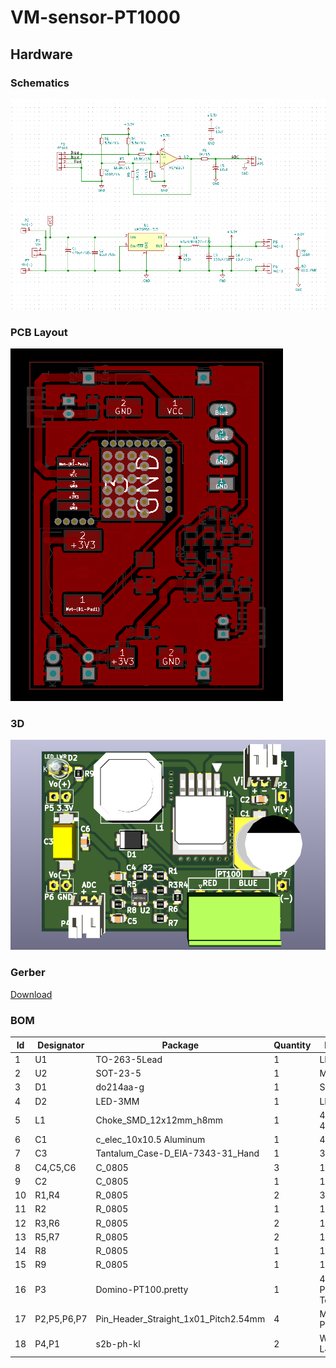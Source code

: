 # VM-sensor-PT1000

## Hardware

### Schematics

[![VM-sensor-PT1000 Schematic](assets/VM-sensor-PT1000-sch.png)](assets/VM-sensor-PT1000-sch.svg)

### PCB Layout

[![VM-sensor-PT1000 PCB](assets/VM-sensor-PT1000-pcb.png)](assets/VM-sensor-PT1000-pcb.svg)

### 3D

[![VM-sensor-PT1000 3D](assets/VM-sensor-PT1000-3d.png)](assets/VM-sensor-PT1000-3d.stl)

### Gerber

[Download](./assets/gerber.zip)

### BOM 
| Id | Designator  | Package                              | Quantity | Designation                      |
|----|-------------|--------------------------------------|----------|----------------------------------|
| 1  | U1          | TO-263-5Lead                         | 1        | LM2595S-3.3                      |
| 2  | U2          | SOT-23-5                             | 1        | MCP601T                          |
| 3  | D1          | do214aa-g                            | 1        | SS34                             |
| 4  | D2          | LED-3MM                              | 1        | LED_Small                        |
| 5  | L1          | Choke_SMD_12x12mm_h8mm               | 1        | 47uH/RH127-470                   |
| 6  | C1          | c_elec_10x10.5 Aluminum              | 1        | 470uF/50v                        |
| 7  | C3          | Tantalum_Case-D_EIA-7343-31_Hand     | 1        | 330uF/16V                        |
| 8  | C4,C5,C6    | C_0805                               | 3        | 10uF/16v                         |
| 9  | C2          | C_0805                               | 1        | 10uF/50v                         |
| 10 | R1,R4       | R_0805                               | 2        | 3.3K/1%                          |
| 11 | R2          | R_0805                               | 1        | 100R/1%                          |
| 12 | R3,R6       | R_0805                               | 2        | 16.9K/1%                         |
| 13 | R5,R7       | R_0805                               | 2        | 1M/1%                            |
| 14 | R8          | R_0805                               | 1        | 1K/1%                            |
| 15 | R9          | R_0805                               | 1        | 100R                             |
| 16 | P3          | Domino-PT100.pretty                  | 1        | 4P-3.81 Pluggable Terminal Block |
| 17 | P2,P5,P6,P7 | Pin_Header_Straight_1x01_Pitch2.54mm | 4        | Male header, Pitch: 2.54MM       |
| 18 | P4,P1       | s2b-ph-kl                            | 2        | WB2F-L40P2.54                    |